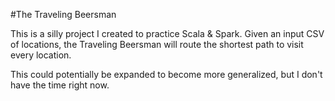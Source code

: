 #The Traveling Beersman

This is a silly project I created to practice Scala & Spark. Given an input
CSV of locations, the Traveling Beersman will route the shortest path
to visit every location.

This could potentially be expanded to become more generalized, but I don't
have the time right now.
